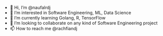 - 👋 Hi, I’m @naufalrdj
- 👀 I’m interested in Software Engineering, ML, Data Science
- 🌱 I’m currently learning Golang, R, TensorFlow
- 💞️ I’m looking to collaborate on any kind of Software Engineering project
- 📫 How to reach me @rachfiandj

<!---
naufalrdj/naufalrdj is a ✨ special ✨ repository because its `README.md` (this file) appears on your GitHub profile.
You can click the Preview link to take a look at your changes.
--->
